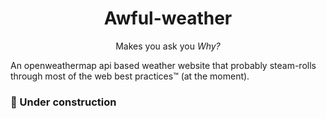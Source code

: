 <p align="center"><a href="https://raw.githubusercontent.com/thecoder-001/awful-weather/main/assets/upscaled_fav.png"></a></p>
<h1 align="center">Awful-weather</h1>
<p align="center">Makes you ask you <i>Why?</i></p>

An openweathermap api based weather website that probably steam-rolls through most of the web best practices™️ (at the moment).

### :construction:  Under construction
